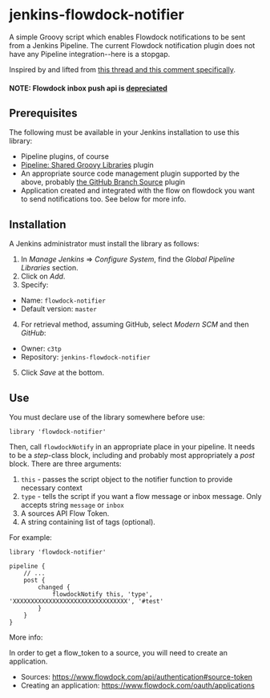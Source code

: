 # jenkins-flowdock-notifier

A simple Groovy script which enables Flowdock notifications to be sent from a Jenkins Pipeline.  The current Flowdock notification plugin does not have any Pipeline integration--here is a stopgap.

Inspired by and lifted from [this thread and this comment specifically](https://github.com/jenkinsci/flowdock-plugin/issues/24#issuecomment-271784565).

#### NOTE: Flowdock inbox push api is [depreciated](https://www.flowdock.com/api/team-inbox)

## Prerequisites

The following must be available in your Jenkins installation to use this library:

* Pipeline plugins, of course
* [Pipeline: Shared Groovy Libraries](https://wiki.jenkins-ci.org/display/JENKINS/Pipeline+Shared+Groovy+Libraries+Plugin) plugin
* An appropriate source code management plugin supported by the above, probably [the GitHub Branch Source](https://wiki.jenkins-ci.org/display/JENKINS/GitHub+Branch+Source+Plugin) plugin
* Application created and integrated with the flow on flowdock you want to send notifications too. See below for more info. 

## Installation

A Jenkins administrator must install the library as follows:

1. In _Manage Jenkins_ => _Configure System_, find the _Global Pipeline Libraries_ section.
2. Click on _Add_.
3. Specify:
  * Name: `flowdock-notifier`
  * Default version: `master`
4. For retrieval method, assuming GitHub, select _Modern SCM_ and then _GitHub_:
  * Owner: `c3tp`
  * Repository: `jenkins-flowdock-notifier`
5. Click _Save_ at the bottom.

## Use

You must declare use of the library somewhere before use:

```library 'flowdock-notifier'```

Then, call `flowdockNotify` in an appropriate place in your pipeline.  It needs to be a _step_-class block, including and probably most appropriately a _post_ block.  There are three arguments:

1. `this` - passes the script object to the notifier function to provide necessary context
2. `type` - tells the script if you want a flow message or inbox message. Only accepts string `message` or `inbox`
2. A sources API Flow Token.
3. A string containing list of tags (optional).

For example:

```
library 'flowdock-notifier'

pipeline {
    // ...
    post { 
        changed { 
            flowdockNotify this, 'type', 'XXXXXXXXXXXXXXXXXXXXXXXXXXXXXXXX', '#test'
        }
    }
}
```

More info:

In order to get a flow_token to a source, you will need to create an application.
* Sources: https://www.flowdock.com/api/authentication#source-token
* Creating an application: https://www.flowdock.com/oauth/applications


